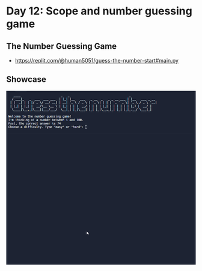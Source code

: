 
# Day 12: Scope and number guessing game

## The Number Guessing Game

- https://replit.com/@human5051/guess-the-number-start#main.py

## Showcase

![Numberguessinggame](number_guessing_game.gif)
